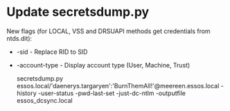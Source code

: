 Update secretsdump.py
========

New flags (for LOCAL, VSS and DRSUAPI methods get credentials from ntds.dit):
- -sid - Replace RID to SID
- -account-type - Display account type (User, Machine, Trust)


  secretsdump.py essos.local/'daenerys.targaryen':'BurnThemAll!'@meereen.essos.local -history -user-status -pwd-last-set -just-dc-ntlm -outputfile essos_dcsync.local

